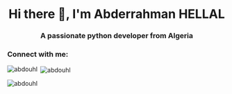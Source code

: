 <!--
### Hi there 👋


**abdouhl/abdouhl** is a ✨ _special_ ✨ repository because its `README.md` (this file) appears on your GitHub profile.

Here are some ideas to get you started:

- 🔭 I’m currently working on ...
- 🌱 I’m currently learning ...
- 👯 I’m looking to collaborate on ...
- 🤔 I’m looking for help with ...
- 💬 Ask me about ...
- 📫 How to reach me: ...
- 😄 Pronouns: ...
- ⚡ Fun fact: ...
-->

<h1 align="center">Hi there 👋, I'm Abderrahman HELLAL</h1>
<h3 align="center">A passionate python developer from Algeria</h3>

<h3 align="left">Connect with me:</h3>
<p align="left">
</p>


<p><img align="left" src="https://github-readme-stats.vercel.app/api/top-langs?username=abdouhl&show_icons=true&locale=en&layout=compact" alt="abdouhl" /></p>

<p>&nbsp;<img align="center" src="https://github-readme-stats.vercel.app/api?username=abdouhl&show_icons=true&locale=en" alt="abdouhl" /></p>

<p><img align="center" src="https://github-readme-streak-stats.herokuapp.com/?user=abdouhl&" alt="abdouhl" /></p>
